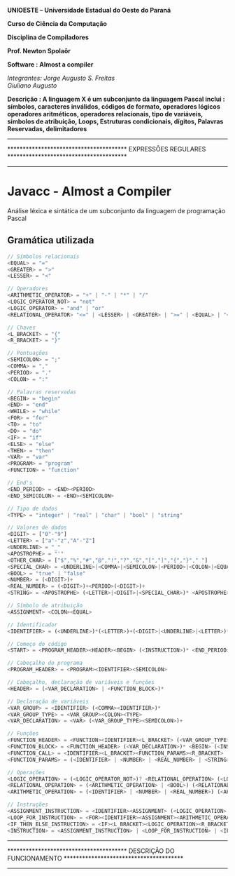 <p><b>UNIOESTE – Universidade Estadual do Oeste do Paraná </p>
<p>Curso de Ciência da Computação</p>
<p>Disciplina de Compiladores</p>
<p>Prof. Newton Spolaôr</p></b>

<b>Software   : Almost a compiler</b>

<i>Integrantes:
	Jorge Augusto S. Freitas <br>
	Giuliano Augusto </i>
 
<b>Descrição  : A linguagem X é um subconjunto da linguagem Pascal
			 inclui : símbolos, caracteres inválidos, códigos de formato, operadores lógicos
				operadores aritméticos, operadores relacionais, tipo de variáveis, simbolos de atribuição, Loops, Estruturas condicionais, dígitos, 				Palavras Reservadas, delimitadores </B>

*************************************************************************************************************
***************************************      EXPRESSÕES REGULARES     ***************************************
*************************************************************************************************************
# Javacc - Almost a Compiler

Análise léxica e sintática de um subconjunto da linguagem de programação Pascal


## Gramática utilizada

```javascript
// Símbolos relacionais
<EQUAL> = "="
<GREATER> = ">"
<LESSER> = "<"

// Operadores
<ARITHMETIC_OPERATOR> = "+" | "-" | "*" | "/"
<LOGIC_OPERATOR_NOT> = "not"
<LOGIC_OPERATOR> = "and" | "or"
<RELATIONAL_OPERATOR> "<=" | <LESSER> | <GREATER> | ">=" | <EQUAL> | "<>"

// Chaves
<L_BRACKET> = "{"
<R_BRACKET> = "}"

// Pontuações
<SEMICOLON> = ";"
<COMMA> = ","
<PERIOD> = "."
<COLON> = ":"

// Palavras reservadas
<BEGIN> = "begin"
<END> = "end"
<WHILE> = "while"
<FOR> = "for"
<TO> = "to"
<DO> = "do"
<IF> = "if"
<ELSE> = "else"
<THEN> = "then"
<VAR> = "var"
<PROGRAM> = "program"
<FUNCTION> = "function"

// End's
<END_PERIOD> = <END><PERIOD>
<END_SEMICOLON> = <END><SEMICOLON>

// Tipo de dados
<TYPE> = "integer" | "real" | "char" | "bool" | "string"

// Valores de dados
<DIGIT> = ["0"-"9"]
<LETTER> = ["a"-"z","A"-"Z"]
<UNDERLINE> = "_"
<APOSTROPHE> = "'"
<OTHER_CHAR> = ["$","%","#","@","!","?","&","[","]","{","}"," "]
<SPECIAL_CHAR> = <UNDERLINE>|<COMMA>|<SEMICOLON>|<PERIOD>|<COLON>|<EQUAL>|<GREATER>|<LESSER>|<ARITHMETIC_OPERATOR>|<OTHER_CHAR>|<L_BRACKET>|<R_BRACKET>
<BOOL> = "true" | "false"
<NUMBER> = (<DIGIT>)+
<REAL_NUMBER> = (<DIGIT>)+<PERIOD>(<DIGIT>)+
<STRING> = <APOSTROPHE> (<LETTER>|<DIGIT>|<SPECIAL_CHAR>)* <APOSTROPHE>

// Símbolo de atribuição
<ASSIGNMENT> <COLON><EQUAL>

// Identificador
<IDENTIFIER> = (<UNDERLINE>)*(<LETTER>)+(<DIGIT>|<UNDERLINE>|<LETTER>)*

// Começo do código
<START> = <PROGRAM_HEADER><HEADER><BEGIN> (<INSTRUCTION>)* <END_PERIOD>

// Cabeçalho do programa
<PROGRAM_HEADER> = <PROGRAM><IDENTIFIER><SEMICOLON>

// Cabeçalho, declaração de variáveis e funções
<HEADER> = (<VAR_DECLARATION> | <FUNCTION_BLOCK>)*

// Declaração de variáveis
<VAR_GROUP> = <IDENTIFIER> (<COMMA><IDENTIFIER>)*
<VAR_GROUP_TYPE> = <VAR_GROUP><COLON><TYPE>
<VAR_DECLARATION> = <VAR> (<VAR_GROUP_TYPE><SEMICOLON>)+

// Funções
<FUNCTION_HEADER> = <FUNCTION><IDENTIFIER><L_BRACKET> (<VAR_GROUP_TYPE> (<SEMICOLON><VAR_GROUP_TYPE>)* )? <R_BRACKET> <COLON> <TYPE> <SEMICOLON>
<FUNCTION_BLOCK> = <FUNCTION_HEADER> (<VAR_DECLARATION>)* <BEGIN> (<INSTRUCTION>)* <END_SEMICOLON>
<FUNCTION_CALL> = <IDENTIFIER><L_BRACKET><FUNCTION_PARAMS><R_BRACKET>
<FUNCTION_PARAMS> = (<IDENTIFIER> | <NUMBER> | <REAL_NUMBER> | <STRING> | <BOOL>) (<COMMA> (<IDENTIFIER> | <NUMBER> | <REAL_NUMBER> | <STRING> | <BOOL>))*

// Operações
<LOGIC_OPERATION> = (<LOGIC_OPERATOR_NOT>)? <RELATIONAL_OPERATION> (<LOGIC_OPERATOR> ((<LOGIC_OPERATOR_NOT>)? <RELATIONAL_OPERATION>) )*
<RELATIONAL_OPERATION> = (<ARITHMETIC_OPERATION> | <BOOL>) (<RELATIONAL_OPERATOR> (<ARITHMETIC_OPERATION> | <BOOL>) )*
<ARITHMETIC_OPERATION> = (<IDENTIFIER> | <NUMBER> | <REAL_NUMBER>) (<ARITHMETIC_OPERATOR> (<IDENTIFIER> | <NUMBER> | <REAL_NUMBER>))*

// Instruções
<ASSIGNMENT_INSTRUCTION> = <IDENTIFIER><ASSIGNMENT> (<LOGIC_OPERATION> | <STRING>) <SEMICOLON>
<LOOP_FOR_INSTRUCTION> = <FOR><IDENTIFIER><ASSIGNMENT><ARITHMETIC_OPERATION><TO><ARITHMETIC_OPERATION><DO><BEGIN> (<INSTRUCTION>)* <END_SEMICOLON>
<IF_THEN_ELSE_INSTRUCTION> = <IF><L_BRACKET><LOGIC_OPERATION><R_BRACKET><THEN><BEGIN> (<INSTRUCTION>)* (<END><ELSE><BEGIN> (<INSTRUCTION>)* )* <END_SEMICOLON>
<INSTRUCTION> = <ASSIGNMENT_INSTRUCTION> | <LOOP_FOR_INSTRUCTION> | <IF_THEN_ELSE_INSTRUCTION> | <FUNCTION_CALL><SEMICOLON>
```

*************************************************************************************************************
***************************************   DESCRIÇÃO DO FUNCIONAMENTO  ***************************************
*************************************************************************************************************




